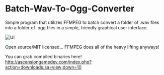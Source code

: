 # Batch-Wav-To-Ogg-Converter
Simple program that utilizes FFMPEG to batch convert a folder of .wav files into a folder of .ogg files in a simple, friendly graphical user interface.

![UI](http://img.ascensiongamedev.com/39761430837482.png)

Open source/MIT licensed... FFMPEG does all of the heavy lifting anyways!

You can grab compiled binaries here!
http://ascensiongamedev.com/index.php?action=downloads;sa=view;down=10
